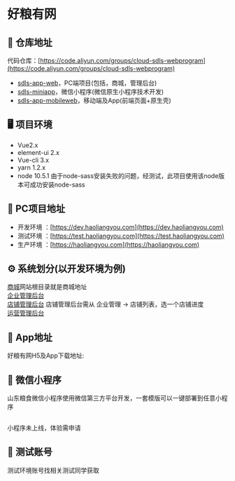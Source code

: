# 好粮有网

## 🏰 仓库地址
代码仓库：[https://code.aliyun.com/groups/cloud-sdls-webprogram](https://code.aliyun.com/groups/cloud-sdls-webprogram)

- [sdls-app-web](https://code.aliyun.com/cloud-sdls-webprogram/sdls-app-web)，PC端项目(包括，商城，管理后台)
- [sdls-miniapp](https://code.aliyun.com/cloud-sdls-webprogram/sdls-miniapp.git)，微信小程序(微信原生小程序技术开发)
- [sdls-app-mobileweb](https://code.aliyun.com/cloud-sdls-webprogram/sdls-app-mobileweb.git)，移动端及App(前端页面+原生壳)


## 🖥 项目环境
- Vue2.x
- element-ui 2.x
- Vue-cli 3.x
- yarn 1.2.x
- node 10.5.1  由于node-sass安装失败的问题，经测试，此项目使用该node版本可成功安装node-sass

## 📑 PC项目地址

- 开发环境 ：[https://dev.haoliangyou.com](https://dev.haoliangyou.com)
- 测试环境 ：[https://test.haoliangyou.com](https://test.haoliangyou.com)
- 生产环境 ：[https://haoliangyou.com](https://haoliangyou.com)

## ⚙️ 系统划分(以开发环境为例)

[商城](https://dev.haoliangyou.com)网站根目录就是商城地址 <br> 
[企业管理后台](https://dev.haoliangyou.com/merchant/) <br>
[店铺管理后台](https://dev.haoliangyou.com/shop/) 店铺管理后台需从 企业管理 -> 店铺列表，选一个店铺进度<br>
[运营管理后台](https://dev.haoliangyou.com/platform/)<br>

## 📱 App地址

好粮有网H5及App下载地址: <br>
<img :src="$withBase('/assets/img/haoliangApp.png')">

## 📱 微信小程序

山东粮食微信小程序使用微信第三方平台开发，一套模版可以一键部署到任意小程序

<img :src="$withBase('/assets/img/haoliangMiniApp.jpg')" style="width:300px">

小程序未上线，体验需申请

## 📑 测试账号
测试环境账号找相关测试同学获取